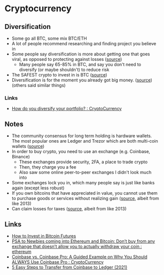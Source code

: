 # Cryptocurrency

## Diversification

- Some go all BTC, some mix BTC/ETH
- A lot of people recommend researching and finding project you believe in
- Some people say diversification is more about getting one that goes viral, as opposed to protecting against losses ([source](https://www.reddit.com/r/CryptoCurrency/comments/98kxxb/i_keep_hearing_diversify_your_portfolio_but_can/#:~:text=diversification%20isn't%20to%20protect%20you%20from%20losses.%20it's%20there%20to%20allow%20you%20to%20catch%20the%20moons.))
  - Many people say 65-85% in BTC, and say you don't need to diversify (or maybe shouldn't) to reduce risk
- The SAFEST crypto to invest in is BTC ([source](https://www.reddit.com/r/CryptoCurrency/comments/cmift1/how_do_you_diversify_your_portfolio/#:~:text=The%20SAFEST%20crypto%20to%20invest%20in%20is%20BTC))
- Diversification is for the moment you already got big money. ([source](https://www.reddit.com/r/CryptoCurrency/comments/cmift1/how_do_you_diversify_your_portfolio/#:~:text=Diversification%20is%20for%20the%20moment%20you%20already%20got%20big%20money.)) (others said similar things)

### Links

- [How do you diversify your portfolio? : CryptoCurrency](https://www.reddit.com/r/CryptoCurrency/comments/cmift1/how_do_you_diversify_your_portfolio/)

## Notes

- The community consensus for long term holding is hardware wallets. The most popular ones are Ledger and Trezor which are both multi-coin wallets ([source](https://www.reddit.com/r/ethereum/comments/l4298i/psa_to_newbies_coming_into_ethereum_and_bitcoin/#:~:text=The%20community%20consensus%20for%20long%20term%20holding%20is%20hardware%20wallets.%20The%20most%20popular%20ones%20are%20Ledger%20and%20Trezor%20which%20are%20both%20multi-coin%20wallets))
- In order to buy crypto, you need to use an exchange (e.g. Coinbase, Binance)
  - These exchanges provide security, 2FA, a place to trade crypto
  - Then, they charge you a fee
  - Also saw some online peer-to-peer exchanges I didn't look much into
- Some exchanges lock you in, which many people say is just like banks again (except less robust)
- If you own bitcoins that have appreciated in value, you cannot use them to purchase goods or services without realizing gain ([source](https://www.reddit.com/r/Bitcoin/comments/1uccfz/i_am_a_tax_attorney_here_are_my_answers_to_the/#:~:text=If%20you%20own%20bitcoins%20that%20have%20appreciated%20in%20value%2C%20you%20cannot%20use%20them%20to%20purchase%20goods%20or%20services%20without%20realizing%20gain), albeit from like 2013)
- Can claim losses for taxes ([source](https://www.reddit.com/r/Bitcoin/comments/1uccfz/i_am_a_tax_attorney_here_are_my_answers_to_the/#:~:text=%2320%3A%20What%20happens%20if%20end%20up%20with%20an%20overall%20loss%20(instead%20of%20a%20gain)%20from%20my%20bitcoins%3F%20First%2C%20remember%20that%20gains%20and%20losses%20are%20combined%20at%20the%20end%20of%20the%20year%20to%20reach%20the%20amount%20of%20your%20%E2%80%9Cnet%20gain.%E2%80%9D%20If%20you%20had%20more%20losses%20than%20gains%2C%20however%2C%20then%20you%20will%20end%20up%20with%20a%20%22net%20loss.%22%20Given%20the%20two%20large%20market%20crashes%20bitcoin%20suffered%20in%202013%2C%20it's%20possible%20that%20some%20of%20you%20will%20find%20yourself%20in%20this%20position.%20Net%20losses%20are%20deductible%20on%20your%20tax%20return%2C%20but%20there%20are%20some%20important%20limitations%20depending%20on%20whether%20they%20are%20characterized%20as%20%22capital%22%20or%20%22ordinary%22%20(character%20is%20discussed%20above).), albeit from like 2013)

## Links

- [How to Invest in Bitcoin Futures](https://www.investopedia.com/articles/investing/012215/how-invest-bitcoin-exchange-futures.asp)
- [PSA to Newbies coming into Ethereum and Bitcoin: Don’t buy from any exchange that doesn’t allow you to actually withdraw your coin : ethereum](https://www.reddit.com/r/ethereum/comments/l4298i/psa_to_newbies_coming_into_ethereum_and_bitcoin/)
- [Coinbase vs. Coinbase Pro: A Guided Example on Why You Should ALWAYS Use Coinbase Pro : CryptoCurrency](https://www.reddit.com/r/CryptoCurrency/comments/m5wqeu/coinbase_vs_coinbase_pro_a_guided_example_on_why/)
- [5 Easy Steps to Transfer from Coinbase to Ledger (2021)](https://privacypros.io/ledger/transfer-from-coinbase/)
